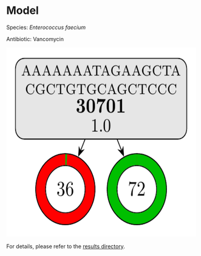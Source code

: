 
# Model

Species: *Enterococcus faecium*

Antibiotic: Vancomycin

<a href="./model.pdf"><img src="./model.png" width=500 height=500 /></a>

For details, please refer to the [results directory](../../../../../results/cart_b/enterococcus%20faecium/vancomycin/repeat_9/).

